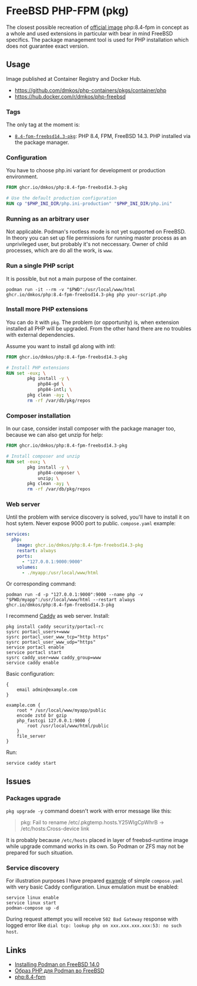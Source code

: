 # FreeBSD PHP-FPM (pkg)

The closest possible recreation of [official image](https://hub.docker.com/_/php)
php:8.4-fpm in concept as a whole and used extensions in particular with bear
in mind FreeBSD specifics. The package management tool is used for PHP
installation which does not guarantee exact version.

## Usage

Image published at Container Registry and Docker Hub.

* https://github.com/dmkos/php-containers/pkgs/container/php
* https://hub.docker.com/r/dmkos/php-freebsd

### Tags

The only tag at the moment is:

* [`8.4-fpm-freebsd14.3-pkg`](./8.4/Containerfile): PHP 8.4, FPM, FreeBSD 14.3.
PHP installed via the package manager.

### Configuration

You have to choose php.ini variant for development or production environment.

```dockerfile
FROM ghcr.io/dmkos/php:8.4-fpm-freebsd14.3-pkg

# Use the default production configuration
RUN cp "$PHP_INI_DIR/php.ini-production" "$PHP_INI_DIR/php.ini"
```

### Running as an arbitrary user

Not applicable. Podman's rootless mode is not yet supported on FreeBSD.
In theory you can set up file permissions for running master process as an
unprivileged user, but probably it's not neccessary. Owner of child processes,
which are do all the work, is `www`.

### Run a single PHP script

It is possible, but not a main purpose of the container.

```shell
podman run -it --rm -v "$PWD":/usr/local/www/html ghcr.io/dmkos/php:8.4-fpm-freebsd14.3-pkg php your-script.php
```

### Install more PHP extensions

You can do it with `pkg`. The problem (or opportunity) is, when extension
installed all PHP will be upgraded. From the other hand there are no troubles
with external dependencies.

Assume you want to install gd along with intl:

```dockerfile
FROM ghcr.io/dmkos/php:8.4-fpm-freebsd14.3-pkg

# Install PHP extensions
RUN set -eux; \
        pkg install -y \
            php84-gd \
            php84-intl; \
        pkg clean -ay; \
        rm -rf /var/db/pkg/repos
```

### Composer installation

In our case, consider install composer with the package manager too, because
we can also get unzip for help:

```dockerfile
FROM ghcr.io/dmkos/php:8.4-fpm-freebsd14.3-pkg

# Install composer and unzip
RUN set -eux; \
        pkg install -y \
            php84-composer \
            unzip; \
        pkg clean -ay; \
        rm -rf /var/db/pkg/repos
```

### Web server

Until the problem with service discovery is solved, you'll have to install it
on host sytem. Never expose 9000 port to public. `compose.yaml` example:

```yaml
services:
  php:
    image: ghcr.io/dmkos/php:8.4-fpm-freebsd14.3-pkg
    restart: always
    ports:
      - "127.0.0.1:9000:9000"
    volumes:
      - ./myapp:/usr/local/www/html
```

Or corresponding command:

```shell
podman run -d -p "127.0.0.1:9000":9000 --name php -v "$PWD/myapp":/usr/local/www/html --restart always ghcr.io/dmkos/php:8.4-fpm-freebsd14.3-pkg
```

I recommend [Caddy](https://caddyserver.com/) as web server. Install:

```shell
pkg install caddy security/portacl-rc
sysrc portacl_users+=www
sysrc portacl_user_www_tcp="http https"
sysrc portacl_user_www_udp="https"
service portacl enable
service portacl start
sysrc caddy_user=www caddy_group=www
service caddy enable
```

Basic configuration:

```
{
    email admin@example.com
}

example.com {
    root * /usr/local/www/myapp/public
    encode zstd br gzip
    php_fastcgi 127.0.0.1:9000 {
        root /usr/local/www/html/public
    }
    file_server
}
```

Run:

```shell
service caddy start
```

## Issues

### Packages upgrade

`pkg upgrade -y` command doesn't work with error message like this:

> pkg: Fail to rename /etc/.pkgtemp.hosts.Y25WIgCpWhrB -> /etc/hosts:Cross-device link

It is probably because `/etc/hosts` placed in layer of freebsd-runtime image
while upgrade command works in its own. So Podman or ZFS may not be prepared for
such situation.

### Service discovery

For illustration purposes I have prepared [example](./examples/caddy)
of simple `compose.yaml` with very basic Caddy configuration. Linux emulation
must be enabled:

```shell
service linux enable
service linux start
podman-compose up -d
```

During request attempt you will receive `502 Bad Gateway` response with
logged error like `dial tcp: lookup php on xxx.xxx.xxx.xxx:53: no such host`.

## Links

* [Installing Podman on FreeBSD 14.0](https://podman.io/docs/installation#installing-on-freebsd-140)
* [Образ PHP для Podman во FreeBSD](https://comp.dmkos.ru/publ/obraz-php-dla-podman-vo-freebsd/)
* [php:8.4-fpm](https://github.com/docker-library/php/blob/master/8.4/bookworm/fpm/Dockerfile)
